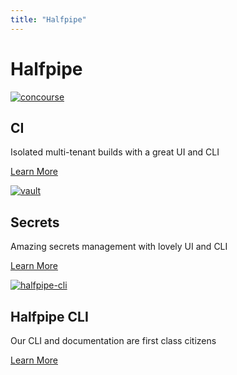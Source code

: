 ```yaml
---
title: "Halfpipe"
---
```


<h1>Halfpipe</h1>

<div id="home-features">
  <div class="feature-item">
      <div class="feature-item-teaser">
        <a href="/concourse/" class="btn btn--primary"><img src="/images/logos/concourse_white.svg" alt="concourse"></a>
      </div>
    <div class="feature-item-body">
        <h2 class="feature-item-title">CI</h2>
        <div class="feature-item-excerpt">
          <p>Isolated multi-tenant builds with a great UI and CLI</p>
        </div>
        <p><a href="/concourse/" class="btn btn--primary">Learn More</a></p>
    </div>
  </div>
  <div class="feature-item">
      <div class="feature-item-teaser">
        <a href="/vault/" class="btn btn--primary"><img src="/images/logos/1506457082-blog-vault-list.svg" alt="vault"></a>
      </div>
    <div class="feature-item-body">
        <h2 class="feature-item-title">Secrets</h2>
        <div class="feature-item-excerpt">
          <p>Amazing secrets management with lovely UI and CLI</p>
        </div>
        <p><a href="/vault/" class="btn btn--primary">Learn More</a></p>
    </div>
  </div>
  <div class="feature-item">
      <div class="feature-item-teaser">
        <a href="/halfpipe-cli/" class="btn btn--primary"><img src="/images/logos/halfpipe-new.svg" alt="halfpipe-cli"></a>
      </div>
    <div class="feature-item-body">
        <h2 class="feature-item-title">Halfpipe CLI</h2>
        <div class="feature-item-excerpt">
          <p>Our CLI and documentation are first class citizens</p>
        </div>
        <p><a href="/halfpipe-cli//" class="btn btn--primary">Learn More</a></p>
    </div>
  </div>
</div>
